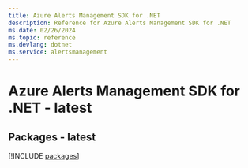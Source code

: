 ```yaml
---
title: Azure Alerts Management SDK for .NET
description: Reference for Azure Alerts Management SDK for .NET
ms.date: 02/26/2024
ms.topic: reference
ms.devlang: dotnet
ms.service: alertsmanagement
---
```

# Azure Alerts Management SDK for .NET - latest
## Packages - latest
[!INCLUDE [packages](alerts-management-index.md)]